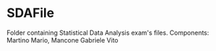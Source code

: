 # SDAFile

Folder containing Statistical Data Analysis exam's files.
Components: Martino Mario, Mancone Gabriele Vito
